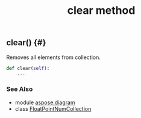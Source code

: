 ﻿---
title: clear method
second_title: Aspose.Diagram for Python via .NET API References
description: 
type: docs
weight: 30
url: /python-net/aspose.diagram/floatpointnumcollection/clear/
is_root: false
---

## clear() {#}

Removes all elements from collection.



```python
def clear(self):
    ...
```





### See Also
* module [aspose.diagram](../../)
* class [FloatPointNumCollection](/diagram/python-net/aspose.diagram/floatpointnumcollection)
